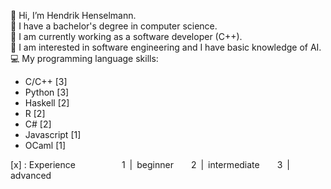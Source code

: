👋 Hi, I’m Hendrik Henselmann.  
🌱 I have a bachelor's degree in computer science.  
🌱 I am currently working as a software developer (C++).  
👀 I am interested in software engineering and I have basic knowledge of AI.  
:computer: My programming language skills:
   - C/C++ [3]
   - Python [3]
   - Haskell [2]
   - R [2]
   - C# [2]
   - Javascript [1]
   - OCaml [1]

[x] : Experience
&emsp;&emsp;&emsp;&emsp;&emsp;1&ensp;|&ensp;beginner&emsp;&emsp;2&ensp;|&ensp;intermediate&emsp;&emsp;3&ensp;|&ensp;advanced

